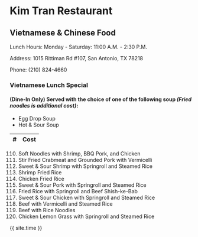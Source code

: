 # Kim Tran Restaurant
## Vietnamese & Chinese Food

Lunch Hours: Monday - Saturday: 11:00 A.M. - 2:30 P.M.

Address: 1015 Rittiman Rd #107, San Antonio, TX 78218

Phone: (210) 824-4660

### Vietnamese Lunch Special
#### (Dine-In Only) Served with the choice of one of the following soup _(Fried noodles is additional cost)_:
- Egg Drop Soup
- Hot & Sour Soup

|#|Cost|
|:-|:-|
110. Soft Noodles with Shrimp, BBQ Pork, and Chicken
111. Stir Fried Crabmeat and Grounded Pork with Vermicelli
112. Sweet & Sour Shrimp with Springroll and Steamed Rice
113. Shrimp Fried Rice
114. Chicken Fried Rice
115. Sweet & Sour Pork with Springroll and Steamed Rice
116. Fried Rice with Springroll and Beef Shish-ke-Bab
117. Sweet & Sour Chicken with Springroll and Steamed Rice
118. Beef with Vermicelli and Steamed Rice
119. Beef with Rice Noodles
120. Chicken Lemon Grass with Springroll and Steamed Rice

{{ site.time }}
